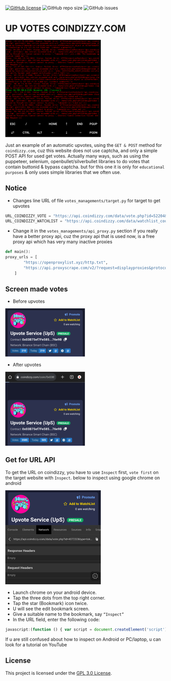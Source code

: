 [![GitHub license](https://img.shields.io/badge/license-GPL3.0-blue.svg)](https://github.com/naix0x/upvotes-coindizzy/blob/main/LICENSE)
![GitHub repo size](https://img.shields.io/github/repo-size/naix0x/upvotes-coindizzy)
![GitHub issues](https://img.shields.io/github/issues-raw/naix0x/upvotes-coindizzy)

# UP VOTES COINDIZZY.COM

<img width="300" src="screenshot/console_startupvotes.png" alt="consoleupvotes">
</p>

Just an example of an automatic upvotes, using the `GET & POST` method for `coindizzy.com`, cuz this website does not use captcha, and only a simple POST API for used get votes.  Actually many ways, such as using the puppeteer, selenium, openbullet/silverbullet libraries to do votes that contain buttonid & bypass captcha. but for this one it is only for `educational purposes` & only uses simple libraries that we often use.

## Notice

- Changes line URL of file `votes_managements/target.py` for target to get upvotes

```python
URL_COINDIZZY_VOTE = "https://api.coindizzy.com/data/vote.php?id=52204&type=token"
URL_COINDIZZY_WATCHLIST = "https://api.coindizzy.com/data/watchlist_count.php?id=52204"
```

- Change it in the `votes_managements/api_proxy.py` section if you really have a better proxy api, cuz the proxy api that is used now, is a free proxy api which has very many inactive proxies

```python
def main():
proxy_urls = [
        "https://openproxylist.xyz/http.txt",
        "https://api.proxyscrape.com/v2/?request=displayproxies&protocol=http&timeout=10000&country=all&ssl=all&anonymity=all",
    ]
```

## Screen made votes

- Before upvotes

<img width="250" src="screenshot/before_upvotes.png" alt="consoleupvotes">
</p>

- After upvotes

<img width="250" src="screenshot/after_upvotes.png" alt="consoleupvotes">
</p>

## Get for URL API

To get the URL on coindizzy, you have to use `Inspect` first, `vote first` on the target website with `Inspect`. below to inspect using google chrome on android

<img width="300" src="screenshot/get_url_api.png" alt="apiurl">
</p>

- Launch chrome on your android device.
- Tap the three dots from the top right corner.
- Tap the star (Bookmark) icon twice.
- U will see the edit bookmark screen.
- Give a suitable name to the bookmark, say `“Inspect”`
- In the URL field, enter the following code: 

```javascript
javascript:(function () { var script = document.createElement('script'); script.src="//cdn.jsdelivr.net/npm/eruda"; document.body.appendChild(script); script.onload = function () { eruda.init() } })();
```

If u are still confused about how to inspect on Android or PC/laptop, u can look for a tutorial on YouTube

## License

This project is licensed under the [GPL 3.0 License](https://github.com/naix0x/upvotes-coindizzy/blob/main/LICENSE).

